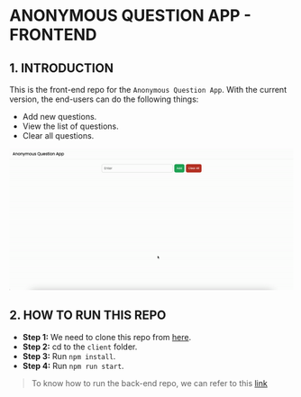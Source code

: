# ANONYMOUS QUESTION APP - FRONTEND

## 1. INTRODUCTION

This is the front-end repo for the `Anonymous Question App`. With the current version, the end-users can do the following things:

- Add new questions.
- View the list of questions.
- Clear all questions.

![](../assets/demo.gif)

## 2. HOW TO RUN THIS REPO

- **Step 1:** We need to clone this repo from [here](https://github.com/hlestreamft/anonymous-question-app).
- **Step 2:** cd to the `client` folder.
- **Step 3:** Run `npm install`.
- **Step 4:** Run `npm run start`.

> To know how to run the back-end repo, we can refer to this [link](https://github.com/hlestreamft/anonymous-question-app/server)
